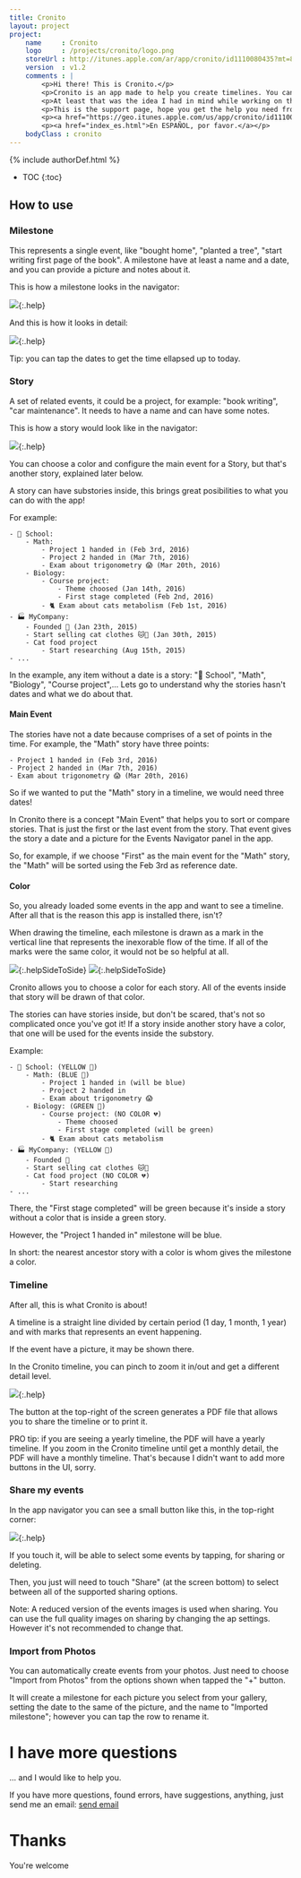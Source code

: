 ```yaml
---
title: Cronito
layout: project
project:
    name     : Cronito
    logo     : /projects/cronito/logo.png
    storeUrl : http://itunes.apple.com/ar/app/cronito/id1110080435?mt=8
    version  : v1.2
    comments : |
        <p>Hi there! This is Cronito.</p>
        <p>Cronito is an app made to help you create timelines. You can get a timeline for your school project, for your childs growth, for your car maintenance, for anything you want.</p>
        <p>At least that was the idea I had in mind while working on the app!</p>
        <p>This is the support page, hope you get the help you need from here.</p>
        <p><a href="https://geo.itunes.apple.com/us/app/cronito/id1110080435?mt=8" style="display:inline-block;overflow:hidden;background:url(https://linkmaker.itunes.apple.com/images/badges/en-us/badge_appstore-lrg.svg) no-repeat;width:165px;height:40px;"></a></p>
        <p><a href="index_es.html">En ESPAÑOL, por favor.</a></p>
    bodyClass : cronito
---
```

{% include authorDef.html %}

* TOC
{:toc}


## How to use


### Milestone
This represents a single event, like "bought home", "planted a tree", "start writing first page of the book". A milestone have at least a name and a date, and you can provide a picture and notes about it.

This is how a milestone looks in the navigator:

![](milestoneSample2.jpg){:.help}

And this is how it looks in detail:

![](milestoneSample.jpg){:.help}

Tip: you can tap the dates to get the time ellapsed up to today.

### Story
A set of related events, it could be a project, for example: "book writing", "car maintenance". It needs to have a name and can have some notes.

This is how a story would look like in the navigator:

![](storySample.jpg){:.help}

You can choose a color and configure the main event for a Story, but that's another story, explained later below.

A story can have substories inside, this brings great posibilities to what you can do with the app!

For example:

    - 🏫 School:
        - Math:
            - Project 1 handed in (Feb 3rd, 2016)
            - Project 2 handed in (Mar 7th, 2016)
            - Exam about trigonometry 😱 (Mar 20th, 2016)
        - Biology:
            - Course project:
                - Theme choosed (Jan 14th, 2016)
                - First stage completed (Feb 2nd, 2016)
            - 🐈 Exam about cats metabolism (Feb 1st, 2016)
    - 🏭 MyCompany:
        - Founded 🎉 (Jan 23th, 2015)
        - Start selling cat clothes 🐱👚 (Jan 30th, 2015)
        - Cat food project
            - Start researching (Aug 15th, 2015)
    - ...

In the example, any item without a date is a story: "🏫 School", "Math", "Biology", "Course project",... Lets go to understand why the stories hasn't dates and what we do about that.

#### Main Event

The stories have not a date because comprises of a set of points in the time. For example, the "Math" story have three points:

    - Project 1 handed in (Feb 3rd, 2016)
    - Project 2 handed in (Mar 7th, 2016)
    - Exam about trigonometry 😱 (Mar 20th, 2016)

So if we wanted to put the "Math" story in a timeline, we would need three dates!

In Cronito there is a concept "Main Event" that helps you to sort or compare stories. That is just the first or the last event from the story. That event gives the story a date and a picture for the Events Navigator panel in the app.

So, for example, if we choose "First" as the main event for the "Math" story, the "Math" will be sorted using the Feb 3rd as reference date.


#### Color

So, you already loaded some events in the app and want to see a timeline. After all that is the reason this app is installed there, isn't?

When drawing the timeline, each milestone is drawn as a mark in the vertical line that represents the inexorable flow of the time. If all of the marks were the same color, it would not be so helpful at all.

![](colorGallery.jpg){:.helpSideToSide}
![](colorTimeline.jpg){:.helpSideToSide}

Cronito allows you to choose a color for each story. All of the events inside that story will be drawn of that color.

The stories can have stories inside, but don't be scared, that's not so complicated once you've got it! If a story inside another story have a color, that one will be used for the events inside the substory.

Example:

    - 🏫 School: (YELLOW 💛)
        - Math: (BLUE 💙)
            - Project 1 handed in (will be blue)
            - Project 2 handed in
            - Exam about trigonometry 😱
        - Biology: (GREEN 💚)
            - Course project: (NO COLOR 💔)
                - Theme choosed
                - First stage completed (will be green)
            - 🐈 Exam about cats metabolism
    - 🏭 MyCompany: (YELLOW 💛)
        - Founded 🎉
        - Start selling cat clothes 🐱👚
        - Cat food project (NO COLOR 💔)
            - Start researching
    - ...

There, the "First stage completed" will be green because it's inside a story without a color that is inside a green story.

However, the "Project 1 handed in" milestone will be blue.

In short: the nearest ancestor story with a color is whom gives the milestone a color.


### Timeline

After all, this is what Cronito is about!

A timeline is a straight line divided by certain period (1 day, 1 month, 1 year) and with marks that represents an event happening.

If the event have a picture, it may be shown there.

In the Cronito timeline, you can pinch to zoom it in/out and get a different detail level.

![](timeline.gif){:.help}

The button at the top-right of the screen generates a PDF file that allows you to share the timeline or to print it.

PRO tip: if you are seeing a yearly timeline, the PDF will have a yearly timeline. If you zoom in the Cronito timeline until get a monthly detail, the PDF will have a monthly timeline. That's because I didn't want to add more buttons in the UI, sorry.


### Share my events

In the app navigator you can see a small button like this, in the top-right corner:

![](shareButton.png){:.help}

If you touch it, will be able to select some events by tapping, for sharing or deleting.

Then, you just will need to touch "Share" (at the screen bottom) to select between all of the supported sharing options.

Note: A reduced version of the events images is used when sharing. You can use the full quality images on sharing by changing the ap settings. However it's not recommended to change that.

### Import from Photos

You can automatically create events from your photos. Just need to choose "Import from Photos" from the options shown when tapped the "+" button.

It will create a milestone for each picture you select from your gallery, setting the date to the same of the picture, and the name to "Imported milestone"; however you can tap the row to rename it.


# I have more questions

... and I would like to help you.

If you have more questions, found errors, have suggestions, anything, just send me an email: [send email](mailto:{{author.email}})


# Thanks

You're welcome